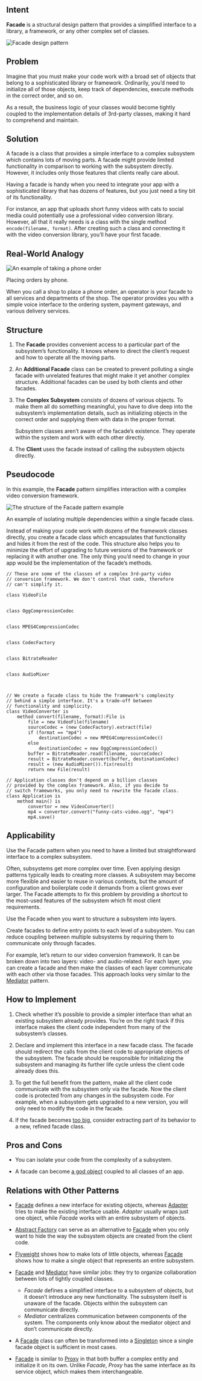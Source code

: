 ## Intent

**Facade** is a structural design pattern that provides a simplified interface to a library, a framework, or any other complex set of classes.

![Facade design pattern](https://refactoring.guru/images/patterns/content/facade/facade.png)

## Problem

Imagine that you must make your code work with a broad set of objects that belong to a sophisticated library or framework. Ordinarily, you’d need to initialize all of those objects, keep track of dependencies, execute methods in the correct order, and so on.

As a result, the business logic of your classes would become tightly coupled to the implementation details of 3rd-party classes, making it hard to comprehend and maintain.

## Solution

A facade is a class that provides a simple interface to a complex subsystem which contains lots of moving parts. A facade might provide limited functionality in comparison to working with the subsystem directly. However, it includes only those features that clients really care about.

Having a facade is handy when you need to integrate your app with a sophisticated library that has dozens of features, but you just need a tiny bit of its functionality.

For instance, an app that uploads short funny videos with cats to social media could potentially use a professional video conversion library. However, all that it really needs is a class with the single method `encode(filename, format)`. After creating such a class and connecting it with the video conversion library, you’ll have your first facade.

## Real-World Analogy

![An example of taking a phone order](https://refactoring.guru/images/patterns/diagrams/facade/live-example-en.png)

Placing orders by phone.

When you call a shop to place a phone order, an operator is your facade to all services and departments of the shop. The operator provides you with a simple voice interface to the ordering system, payment gateways, and various delivery services.

## Structure

1.  The **Facade** provides convenient access to a particular part of the subsystem’s functionality. It knows where to direct the client’s request and how to operate all the moving parts.
    
2.  An **Additional Facade** class can be created to prevent polluting a single facade with unrelated features that might make it yet another complex structure. Additional facades can be used by both clients and other facades.
    
3.  The **Complex Subsystem** consists of dozens of various objects. To make them all do something meaningful, you have to dive deep into the subsystem’s implementation details, such as initializing objects in the correct order and supplying them with data in the proper format.
    
    Subsystem classes aren’t aware of the facade’s existence. They operate within the system and work with each other directly.
    
4.  The **Client** uses the facade instead of calling the subsystem objects directly.
    

## Pseudocode

In this example, the **Facade** pattern simplifies interaction with a complex video conversion framework.

![The structure of the Facade pattern example](https://refactoring.guru/images/patterns/diagrams/facade/example.png)

An example of isolating multiple dependencies within a single facade class.

Instead of making your code work with dozens of the framework classes directly, you create a facade class which encapsulates that functionality and hides it from the rest of the code. This structure also helps you to minimize the effort of upgrading to future versions of the framework or replacing it with another one. The only thing you’d need to change in your app would be the implementation of the facade’s methods.

```
// These are some of the classes of a complex 3rd-party video
// conversion framework. We don't control that code, therefore
// can't simplify it.

class VideoFile


class OggCompressionCodec


class MPEG4CompressionCodec


class CodecFactory


class BitrateReader


class AudioMixer



// We create a facade class to hide the framework's complexity
// behind a simple interface. It's a trade-off between
// functionality and simplicity.
class VideoConverter is
    method convert(filename, format):File is
        file = new VideoFile(filename)
        sourceCodec = (new CodecFactory).extract(file)
        if (format == "mp4")
            destinationCodec = new MPEG4CompressionCodec()
        else
            destinationCodec = new OggCompressionCodec()
        buffer = BitrateReader.read(filename, sourceCodec)
        result = BitrateReader.convert(buffer, destinationCodec)
        result = (new AudioMixer()).fix(result)
        return new File(result)

// Application classes don't depend on a billion classes
// provided by the complex framework. Also, if you decide to
// switch frameworks, you only need to rewrite the facade class.
class Application is
    method main() is
        convertor = new VideoConverter()
        mp4 = convertor.convert("funny-cats-video.ogg", "mp4")
        mp4.save()

```

## Applicability

Use the Facade pattern when you need to have a limited but straightforward interface to a complex subsystem.

Often, subsystems get more complex over time. Even applying design patterns typically leads to creating more classes. A subsystem may become more flexible and easier to reuse in various contexts, but the amount of configuration and boilerplate code it demands from a client grows ever larger. The Facade attempts to fix this problem by providing a shortcut to the most-used features of the subsystem which fit most client requirements.

Use the Facade when you want to structure a subsystem into layers.

Create facades to define entry points to each level of a subsystem. You can reduce coupling between multiple subsystems by requiring them to communicate only through facades.

For example, let’s return to our video conversion framework. It can be broken down into two layers: video- and audio-related. For each layer, you can create a facade and then make the classes of each layer communicate with each other via those facades. This approach looks very similar to the [Mediator](https://refactoring.guru/pattern/mediator) pattern.

## How to Implement

1.  Check whether it’s possible to provide a simpler interface than what an existing subsystem already provides. You’re on the right track if this interface makes the client code independent from many of the subsystem’s classes.
    
2.  Declare and implement this interface in a new facade class. The facade should redirect the calls from the client code to appropriate objects of the subsystem. The facade should be responsible for initializing the subsystem and managing its further life cycle unless the client code already does this.
    
3.  To get the full benefit from the pattern, make all the client code communicate with the subsystem only via the facade. Now the client code is protected from any changes in the subsystem code. For example, when a subsystem gets upgraded to a new version, you will only need to modify the code in the facade.
    
4.  If the facade becomes [too big](https://refactoring.guru/smells/large-class), consider extracting part of its behavior to a new, refined facade class.
    

## Pros and Cons

-   You can isolate your code from the complexity of a subsystem.

-   A facade can become [a god object](https://refactoring.guru/antipatterns/god-object) coupled to all classes of an app.

## Relations with Other Patterns

-   [Facade](https://refactoring.guru/pattern/facade) defines a new interface for existing objects, whereas [Adapter](https://refactoring.guru/pattern/adapter) tries to make the existing interface usable. _Adapter_ usually wraps just one object, while _Facade_ works with an entire subsystem of objects.
    
-   [Abstract Factory](https://refactoring.guru/pattern/abstract-factory) can serve as an alternative to [Facade](https://refactoring.guru/pattern/facade) when you only want to hide the way the subsystem objects are created from the client code.
    
-   [Flyweight](https://refactoring.guru/pattern/flyweight) shows how to make lots of little objects, whereas [Facade](https://refactoring.guru/pattern/facade) shows how to make a single object that represents an entire subsystem.
    
-   [Facade](https://refactoring.guru/pattern/facade) and [Mediator](https://refactoring.guru/pattern/mediator) have similar jobs: they try to organize collaboration between lots of tightly coupled classes.
    
    -   _Facade_ defines a simplified interface to a subsystem of objects, but it doesn’t introduce any new functionality. The subsystem itself is unaware of the facade. Objects within the subsystem can communicate directly.
    -   _Mediator_ centralizes communication between components of the system. The components only know about the mediator object and don’t communicate directly.
-   A [Facade](https://refactoring.guru/pattern/facade) class can often be transformed into a [Singleton](https://refactoring.guru/pattern/singleton) since a single facade object is sufficient in most cases.
    
-   [Facade](https://refactoring.guru/pattern/facade) is similar to [Proxy](https://refactoring.guru/pattern/proxy) in that both buffer a complex entity and initialize it on its own. Unlike _Facade_, _Proxy_ has the same interface as its service object, which makes them interchangeable.